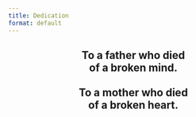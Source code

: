```yaml
---
title: Dedication
format: default
---
```


<center>
<h2>
<b>
To a father who died<br>of a broken mind.<br><br>To a mother who died<br>of a broken heart.
</b>
</h2>
</center>

<!-- <p>
<h2><b>Thank you for the world<br>&nbsp;and everything that’s in it.</b></h2>
</p> -->






